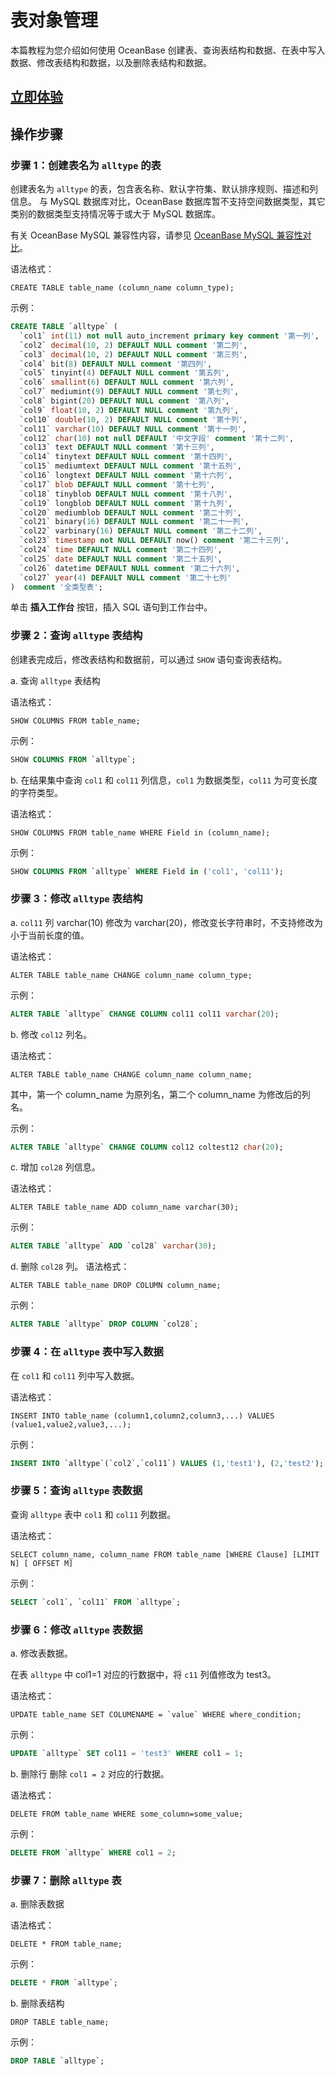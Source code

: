 # 表对象管理

本篇教程为您介绍如何使用 OceanBase 创建表、查询表结构和数据、在表中写入数据、修改表结构和数据，以及删除表结构和数据。

## [立即体验](https://play.oceanbase.com/#/gateway/eyJkYXRhIjp7InR1dG9yaWFsSWQiOiIxLnRhYmxlLW9iamVjdC1tYW5hZ2VtZW50Lm1kL3poLUNOIn0sImFjdGlvbiI6Im9wZW5UdXRvcmlhbCJ9)

## 操作步骤

### 步骤 1：创建表名为 `alltype` 的表

创建表名为 `alltype` 的表，包含表名称、默认字符集、默认排序规则、描述和列信息。
与 MySQL 数据库对比，OceanBase 数据库暂不支持空间数据类型，其它类别的数据类型支持情况等于或大于 MySQL 数据库。

有关 OceanBase MySQL 兼容性内容，请参见 [OceanBase MySQL 兼容性对比](../100.users-guide/100.oceanbase-database/300.compatibility-with-mysql.md)。

语法格式：

```text
CREATE TABLE table_name (column_name column_type);
```

示例：

```sql
CREATE TABLE `alltype` (
  `col1` int(11) not null auto_increment primary key comment '第一列',
  `col2` decimal(10, 2) DEFAULT NULL comment '第二列',
  `col3` decimal(10, 2) DEFAULT NULL comment '第三列',
  `col4` bit(8) DEFAULT NULL comment '第四列',
  `col5` tinyint(4) DEFAULT NULL comment '第五列',
  `col6` smallint(6) DEFAULT NULL comment '第六列',
  `col7` mediumint(9) DEFAULT NULL comment '第七列',
  `col8` bigint(20) DEFAULT NULL comment '第八列',
  `col9` float(10, 2) DEFAULT NULL comment '第九列',
  `col10` double(10, 2) DEFAULT NULL comment '第十列',
  `col11` varchar(10) DEFAULT NULL comment '第十一列',
  `col12` char(10) not null DEFAULT '中文字段' comment '第十二列',
  `col13` text DEFAULT NULL comment '第十三列',
  `col14` tinytext DEFAULT NULL comment '第十四列',
  `col15` mediumtext DEFAULT NULL comment '第十五列',
  `col16` longtext DEFAULT NULL comment '第十六列',
  `col17` blob DEFAULT NULL comment '第十七列',
  `col18` tinyblob DEFAULT NULL comment '第十八列',
  `col19` longblob DEFAULT NULL comment '第十九列',
  `col20` mediumblob DEFAULT NULL comment '第二十列',
  `col21` binary(16) DEFAULT NULL comment '第二十一列',
  `col22` varbinary(16) DEFAULT NULL comment '第二十二列',
  `col23` timestamp not NULL DEFAULT now() comment '第二十三列',
  `col24` time DEFAULT NULL comment '第二十四列',
  `col25` date DEFAULT NULL comment '第二十五列',
  `col26` datetime DEFAULT NULL comment '第二十六列',
  `col27` year(4) DEFAULT NULL comment '第二十七列'
)  comment '全类型表';
   ```

单击 **插入工作台** 按钮，插入 SQL 语句到工作台中。

### 步骤 2：查询 `alltype` 表结构

创建表完成后，修改表结构和数据前，可以通过 `SHOW` 语句查询表结构。

a. 查询 `alltype` 表结构

语法格式：

```text
SHOW COLUMNS FROM table_name;
```

示例：

```sql
SHOW COLUMNS FROM `alltype`;
```

b. 在结果集中查询 `col1` 和 `col11` 列信息，`col1` 为数据类型，`col11` 为可变长度的字符类型。

语法格式：

```text
SHOW COLUMNS FROM table_name WHERE Field in (column_name);
```

示例：

```sql
SHOW COLUMNS FROM `alltype` WHERE Field in ('col1', 'col11');
```

### 步骤 3：修改 `alltype` 表结构

a. `col11` 列 varchar(10) 修改为 varchar(20)，修改变长字符串时，不支持修改为小于当前长度的值。

语法格式：

```text
ALTER TABLE table_name CHANGE column_name column_type;
```

示例：

```sql
ALTER TABLE `alltype` CHANGE COLUMN col11 col11 varchar(20);
```

b. 修改 `col12` 列名。

语法格式：

```text
ALTER TABLE table_name CHANGE column_name column_name;  
```

其中，第一个 column_name 为原列名，第二个 column_name 为修改后的列名。

示例：

```sql
ALTER TABLE `alltype` CHANGE COLUMN col12 coltest12 char(20);
```

c. 增加 `col28` 列信息。

语法格式：

```text
ALTER TABLE table_name ADD column_name varchar(30);
```
  
示例：

```sql
ALTER TABLE `alltype` ADD `col28` varchar(30);
```

d. 删除 `col28` 列。
语法格式：

```text
ALTER TABLE table_name DROP COLUMN column_name;
```

示例：

```sql
ALTER TABLE `alltype` DROP COLUMN `col28`;
```

### 步骤 4：在 `alltype` 表中写入数据

在 `col1` 和 `col11` 列中写入数据。

语法格式：

```text
INSERT INTO table_name (column1,column2,column3,...) VALUES (value1,value2,value3,...);
```

示例：

```sql
INSERT INTO `alltype`(`col2`,`col11`) VALUES (1,'test1'), (2,'test2');
```

### 步骤 5：查询 `alltype` 表数据

查询 `alltype` 表中 `col1` 和 `col11` 列数据。

语法格式：

```text
SELECT column_name, column_name FROM table_name [WHERE Clause] [LIMIT N] [ OFFSET M]
```

示例：
  
```sql
SELECT `col1`, `col11` FROM `alltype`;
```

### 步骤 6：修改 `alltype` 表数据

a. 修改表数据。

在表 `alltype` 中 col1=1 对应的行数据中，将 `c11` 列值修改为 test3。

语法格式：

```text
UPDATE table_name SET COLUMENAME = `value` WHERE where_condition;
```

示例：

```sql
UPDATE `alltype` SET col11 = 'test3' WHERE col1 = 1;
```

b. 删除行
删除 `col1 = 2` 对应的行数据。

语法格式：

```text
DELETE FROM table_name WHERE some_column=some_value;
```

示例：

```sql
DELETE FROM `alltype` WHERE col1 = 2;
```

### 步骤 7：删除 `alltype` 表

a. 删除表数据

语法格式：

```text
DELETE * FROM table_name;
```

示例：

```sql
DELETE * FROM `alltype`;
```

b. 删除表结构

```text
DROP TABLE table_name;
```

示例：

```sql
DROP TABLE `alltype`;
```
